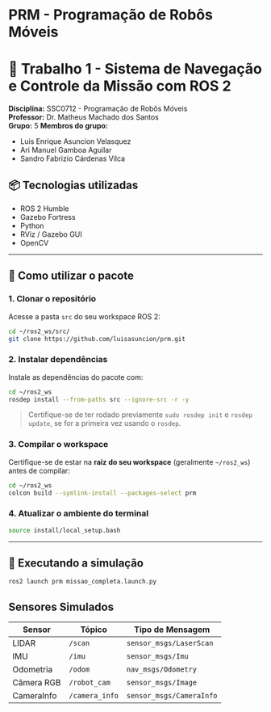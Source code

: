 # PRM - Programação de Robôs Móveis

# 🤖 Trabalho 1 - Sistema de Navegação e Controle da Missão com ROS 2

**Disciplina:** SSC0712 - Programação de Robôs Móveis  
**Professor:** Dr. Matheus Machado dos Santos  
**Grupo:** 5
**Membros do grupo:** 
- Luis Enrique Asuncion Velasquez
- Ari Manuel Gamboa Aguilar
- Sandro Fabrizio Cárdenas Vilca

## 📦 Tecnologias utilizadas

- ROS 2 Humble
- Gazebo Fortress
- Python
- RViz / Gazebo GUI
- OpenCV

---

## 🚀 Como utilizar o pacote

### 1. Clonar o repositório

Acesse a pasta `src` do seu workspace ROS 2:

```bash
cd ~/ros2_ws/src/
git clone https://github.com/luisasuncion/prm.git
````

### 2. Instalar dependências

Instale as dependências do pacote com:

```bash
cd ~/ros2_ws
rosdep install --from-paths src --ignore-src -r -y
```

> Certifique-se de ter rodado previamente `sudo rosdep init` e `rosdep update`, se for a primeira vez usando o `rosdep`.

### 3. Compilar o workspace

Certifique-se de estar na **raiz do seu workspace** (geralmente `~/ros2_ws`) antes de compilar:

```bash
cd ~/ros2_ws
colcon build --symlink-install --packages-select prm
```

### 4. Atualizar o ambiente do terminal

```bash
source install/local_setup.bash
```

---

## 🧪 Executando a simulação

```bash
ros2 launch prm missao_completa.launch.py
```

## Sensores Simulados

| Sensor     | Tópico         | Tipo de Mensagem         |
| ---------- | -------------- | ------------------------ |
| LIDAR      | `/scan`        | `sensor_msgs/LaserScan`  |
| IMU        | `/imu`         | `sensor_msgs/Imu`        |
| Odometria  | `/odom`        | `nav_msgs/Odometry`      |
| Câmera RGB | `/robot_cam`   | `sensor_msgs/Image`      |
| CameraInfo | `/camera_info` | `sensor_msgs/CameraInfo` |





